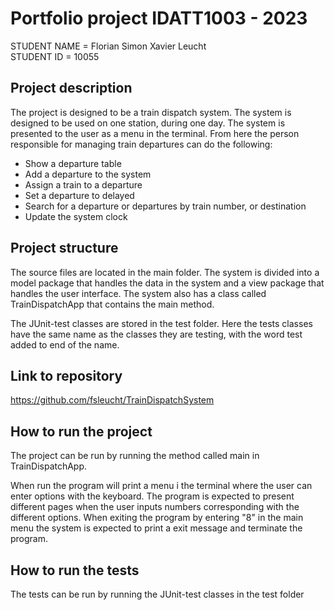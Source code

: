 # Portfolio project IDATT1003 - 2023
STUDENT NAME = Florian Simon Xavier Leucht  
STUDENT ID = 10055

## Project description
The project is designed to be a train dispatch system. The system is designed to be used on one station, during one day. 
The system is presented to the user as a menu in the terminal. From here the person responsible for managing
train departures can do the following:
- Show a departure table
- Add a departure to the system
- Assign a train to a departure
- Set a departure to delayed
- Search for a departure or departures by train number, or destination
- Update the system clock

## Project structure
The source files are located in the main folder. The system is divided into a model package that handles the data in the
system and a view package that handles the user interface. The system also has a class called TrainDispatchApp that
contains the main method.

The JUnit-test classes are stored in the test folder. Here the tests classes have the same name as the classes they are
testing, with the word test added to end of the name.


## Link to repository
https://github.com/fsleucht/TrainDispatchSystem

## How to run the project
The project can be run by running the method called main in TrainDispatchApp.

When run the program will print a menu i the terminal where the user can enter options with the keyboard.
The program is expected to present different pages when the user inputs numbers corresponding with the different options.
When exiting the program by entering "8" in the main menu the system is expected to print a exit message and terminate
the program.

## How to run the tests
The tests can be run by running the JUnit-test classes in the test folder

